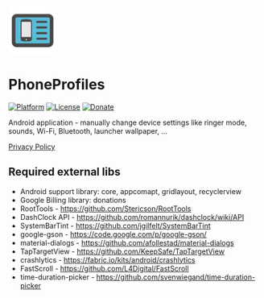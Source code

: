 ![PhoneProfiles icon](/art/ic_launcher_README.png)  

PhoneProfiles
=============

[![Platform](https://img.shields.io/badge/platform-android-green.svg)](http://developer.android.com/index.html)
[![License](https://img.shields.io/hexpm/l/plug.svg)](https://github.com/henrichg/PhoneProfiles/blob/master/LICENSE)
[![Donate](https://img.shields.io/badge/Donate-PayPal-green.svg)](https://www.paypal.me/HenrichGron)

Android application - manually change device settings like ringer mode, sounds, Wi-Fi, Bluetooth, launcher wallpaper, ...

[Privacy Policy](https://sites.google.com/site/phoneprofiles/home/privacy-policy)

Required external libs
----------------------

- Android support library: core, appcomapt, gridlayout, recyclerview
- Google Billing library: donations
- RootTools - https://github.com/Stericson/RootTools
- DashClock API - https://github.com/romannurik/dashclock/wiki/API
- SystemBarTint - https://github.com/jgilfelt/SystemBarTint
- google-gson - https://code.google.com/p/google-gson/
- material-dialogs - https://github.com/afollestad/material-dialogs
- TapTargetView - https://github.com/KeepSafe/TapTargetView
- crashlytics - https://fabric.io/kits/android/crashlytics
- FastScroll - https://github.com/L4Digital/FastScroll
- time-duration-picker - https://github.com/svenwiegand/time-duration-picker
